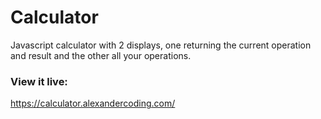 # Calculator
Javascript calculator with 2 displays, one returning the current operation and result and the other all your operations.

### View it live:
https://calculator.alexandercoding.com/
